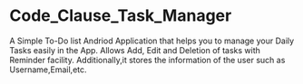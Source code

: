 # Code_Clause_Task_Manager
A Simple To-Do list Andriod Application that helps you to manage your Daily Tasks easily in the App.
Allows Add, Edit and Deletion of tasks with Reminder facility.
Additionally,it stores the information of the user such as Username,Email,etc.
